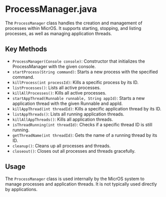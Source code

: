 # ProcessManager.java

The `ProcessManager` class handles the creation and management of processes within MicrOS. It supports starting, stopping, and listing processes, as well as managing application threads.

## Key Methods

- `ProcessManager(Console console)`: Constructor that initializes the ProcessManager with the given console.
- `startProcess(String command)`: Starts a new process with the specified command.
- `killProcess(int processId)`: Kills a specific process by its ID.
- `listProcesses()`: Lists all active processes.
- `killAllProcesses()`: Kills all active processes.
- `startAppThread(Runnable runnable, String appId)`: Starts a new application thread with the given Runnable and appId.
- `killAppThread(int threadId)`: Kills a specific application thread by its ID.
- `listAppThreads()`: Lists all running application threads.
- `killAllAppThreads()`: Kills all application threads.
- `isThreadRunning(int threadId)`: Checks if a specific thread ID is still running.
- `getThreadName(int threadId)`: Gets the name of a running thread by its ID.
- `cleanup()`: Cleans up all processes and threads.
- `closeout()`: Closes out all processes and threads gracefully.

## Usage

The `ProcessManager` class is used internally by the MicrOS system to manage processes and application threads. It is not typically used directly by applications.

